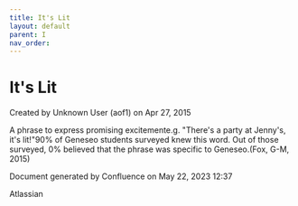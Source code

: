 ```yaml
---
title: It's Lit
layout: default
parent: I
nav_order:
---
```


# It's Lit

Created by  Unknown User (aof1) on Apr 27, 2015

A phrase to express promising excitemente.g. &quot;There's a party at Jenny's, it's lit!&quot;90% of Geneseo students surveyed knew this word. Out of those surveyed, 0% believed that the phrase was specific to Geneseo.(Fox, G-M, 2015)

Document generated by Confluence on May 22, 2023 12:37

Atlassian
